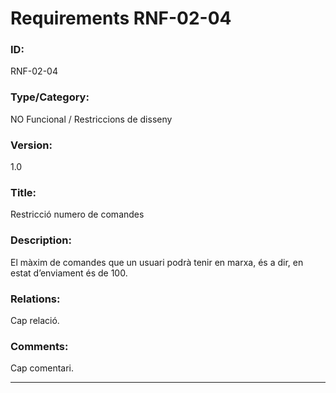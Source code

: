 # Requirements RNF-02-04

### ID:
RNF-02-04

### Type/Category:
NO Funcional / Restriccions de disseny

### Version:
1.0

### Title:
Restricció numero de comandes

### Description:
El màxim de comandes que un usuari podrà tenir en marxa, és a dir, en estat d’enviament és de 100.


### Relations:
Cap relació.

### Comments:
Cap comentari.


---
